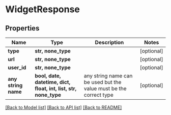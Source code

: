 # WidgetResponse


## Properties
Name | Type | Description | Notes
------------ | ------------- | ------------- | -------------
**type** | **str, none_type** |  | [optional] 
**url** | **str, none_type** |  | [optional] 
**user_id** | **str, none_type** |  | [optional] 
**any string name** | **bool, date, datetime, dict, float, int, list, str, none_type** | any string name can be used but the value must be the correct type | [optional]

[[Back to Model list]](../README.md#documentation-for-models) [[Back to API list]](../README.md#documentation-for-api-endpoints) [[Back to README]](../README.md)


